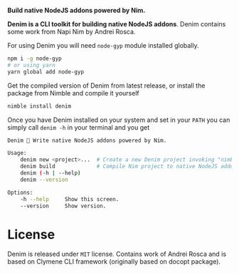 **Build native NodeJS addons powered by Nim.**

**Denim is a CLI toolkit for building native NodeJS addons**. Denim contains some work from Napi Nim by Andrei Rosca.

For using Denim you will need <code>node-gyp</code> module installed globally.
```bash
npm i -g node-gyp
# or using yarn
yarn global add node-gyp
```

Get the compiled version of Denim from latest release, or install the package from Nimble and compile it yourself
```bash
nimble install denim
```

Once you have Denim installed on your system and set in your `PATH` you can simply call `denim -h` in your terminal and you get
```bash
Denim 🧿 Write native NodeJS addons powered by Nim.

Usage:
    denim new <project>...  # Create a new Denim project invoking "nimble init" #
    denim build             # Compile Nim project to native NodeJS addon #
    denim (-h | --help)
    denim --version

Options:
    -h --help     Show this screen.
    --version     Show version.
```

# License
Denim is released under <code>MIT</code> license. Contains work of Andrei Rosca and is based on Clymene CLI framework (originally based on docopt package).